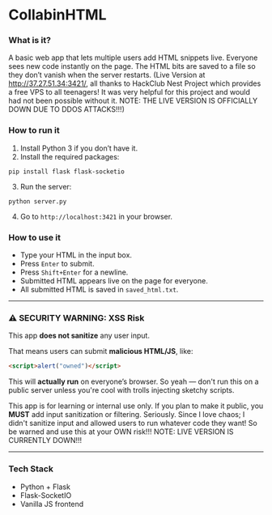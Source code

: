 # CollabinHTML

### What is it?

A basic web app that lets multiple users add HTML snippets live. Everyone sees new code instantly on the page. The HTML bits are saved to a file so they don’t vanish when the server restarts. (Live Version at http://37.27.51.34:3421/, all thanks to HackClub Nest Project which provides a free VPS to all teenagers! It was very helpful for this project and would had not been possible without it. NOTE: THE LIVE VERSION IS OFFICIALLY DOWN DUE TO DDOS ATTACKS!!!)

### How to run it

1. Install Python 3 if you don’t have it.
2. Install the required packages:

```
pip install flask flask-socketio
```

3. Run the server:

```
python server.py
```

4. Go to `http://localhost:3421` in your browser.

### How to use it

* Type your HTML in the input box.
* Press `Enter` to submit.
* Press `Shift+Enter` for a newline.
* Submitted HTML appears live on the page for everyone.
* All submitted HTML is saved in `saved_html.txt`.

---

### ⚠️ SECURITY WARNING: XSS Risk

This app **does not sanitize** any user input.

That means users can submit **malicious HTML/JS**, like:

```html
<script>alert("owned")</script>
```

This will **actually run** on everyone’s browser. So yeah — don't run this on a public server unless you're cool with trolls injecting sketchy scripts.

This app is for learning or internal use only. If you plan to make it public, you **MUST** add input sanitization or filtering. Seriously. Since I love chaos; I didn't sanitize input and allowed users to run whatever code they want! So be warned and use this at your OWN risk!!! NOTE: LIVE VERSION IS CURRENTLY DOWN!!!

---

### Tech Stack

* Python + Flask
* Flask-SocketIO
* Vanilla JS frontend
